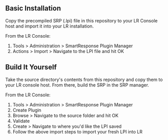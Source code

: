 ## Basic Installation

Copy the precompiled SRP (.lpi) file in this repository to your LR Console host and import it into your LR installation.

From the LR Console:

1. Tools > Administration > SmartResponse Plugin Manager
2. Actions > Import > Navigate to the LPI file and hit OK

## Build It Yourself

Take the source directory's contents from this repository and copy them to your LR console host. From there, build the SRP in the SRP manager.

From the LR Console:

1. Tools > Administration > SmartResponse Plugin Manager
2. Create Plugin
3. Browse > Navigate to the source folder and hit OK
4. Validate
5. Create > Navigate to where you'd like the LPI saved
6. Follow the above import steps to import your fresh LPI into LR


